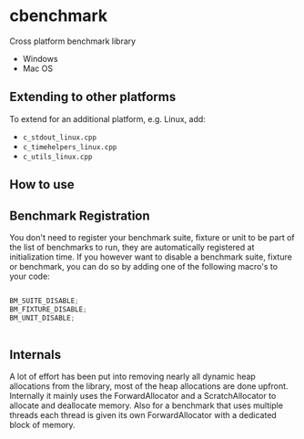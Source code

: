 # cbenchmark

Cross platform benchmark library

- Windows
- Mac OS

## Extending to other platforms

To extend for an additional platform, e.g. Linux, add:

- `c_stdout_linux.cpp`
- `c_timehelpers_linux.cpp`
- `c_utils_linux.cpp`

## How to use 


## Benchmark Registration

You don't need to register your benchmark suite, fixture or unit to be part of the list of benchmarks to run, they are automatically registered at initialization time. If you however want to disable a benchmark suite, fixture or benchmark, you can do so by adding one of the following macro's to your code:

```c++

BM_SUITE_DISABLE;
BM_FIXTURE_DISABLE;
BM_UNIT_DISABLE;
    
```


## Internals

A lot of effort has been put into removing nearly all dynamic heap allocations from the library, most of the heap allocations are done upfront.
Internally it mainly uses the ForwardAllocator and a ScratchAllocator to allocate and deallocate memory. Also for a benchmark that uses multiple
threads each thread is given its own ForwardAllocator with a dedicated block of memory.

